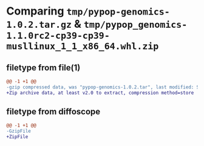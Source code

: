 # Comparing `tmp/pypop-genomics-1.0.2.tar.gz` & `tmp/pypop_genomics-1.1.0rc2-cp39-cp39-musllinux_1_1_x86_64.whl.zip`

## filetype from file(1)

```diff
@@ -1 +1 @@
-gzip compressed data, was "pypop-genomics-1.0.2.tar", last modified: Sun Feb 25 05:40:13 2024, max compression
+Zip archive data, at least v2.0 to extract, compression method=store
```

## filetype from diffoscope

```diff
@@ -1 +1 @@
-GzipFile
+ZipFile
```

